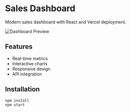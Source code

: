 # Sales Dashboard

Modern sales dashboard with React and Vercel deployment.

![Dashboard Preview](public/preview.png)

## Features
- Real-time metrics
- Interactive charts
- Responsive design
- API integration

## Installation
```bash
npm install
npm start